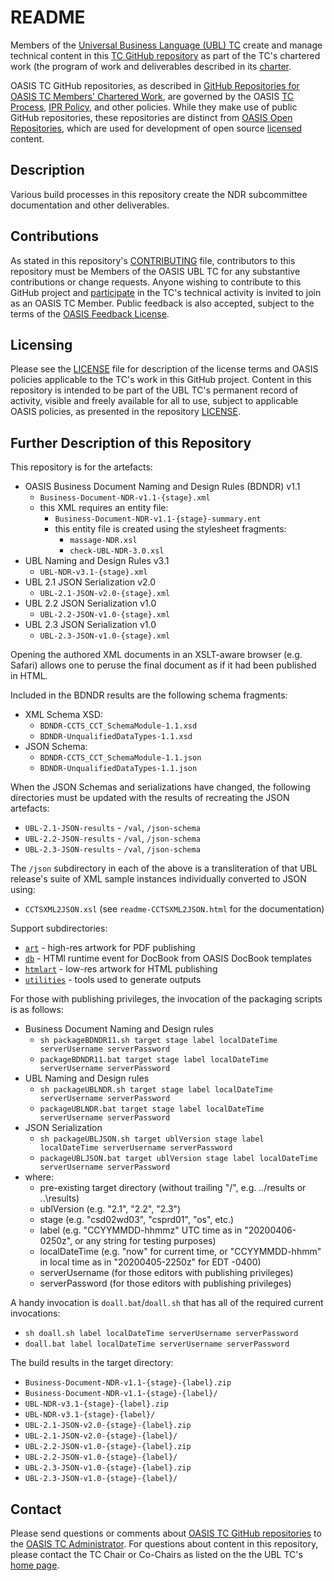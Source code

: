 # README

Members of the [Universal Business Language (UBL) TC](https://www.oasis-open.org/committees/ubl/) 
create and manage technical content in this [TC GitHub repository](https://github.com/oasis-tcs/ubl-ndrsc/) 
as part of the TC's chartered work (the program of work and deliverables described in its 
[charter](https://www.oasis-open.org/committees/ubl/charter.php).

OASIS TC GitHub repositories, as described in 
[GitHub Repositories for OASIS TC Members' Chartered Work](https://www.oasis-open.org/resources/tcadmin/github-repositories-for-oasis-tc-members-chartered-work), 
are governed by the OASIS [TC Process](https://www.oasis-open.org/policies-guidelines/tc-process), [IPR Policy](https://www.oasis-open.org/policies-guidelines/ipr), 
and other policies. While they make use of public GitHub repositories, these repositories are distinct from 
[OASIS Open Repositories](https://www.oasis-open.org/resources/open-repositories), which are used for 
development of open source [licensed](https://www.oasis-open.org/resources/open-repositories/licenses) 
content.

## Description

Various build processes in this repository create the NDR subcommittee documentation and other deliverables.

## Contributions

As stated in this repository's 
[CONTRIBUTING](https://github.com/oasis-tcs/ubl-ndrsc/blob/master/CONTRIBUTING.md) file, 
contributors to this repository must be Members of the OASIS UBL TC for any substantive contributions 
or change requests.  Anyone wishing to contribute to this GitHub project and 
[participate](https://www.oasis-open.org/join/participation-instructions) in the TC's technical 
activity is invited to join as an OASIS TC Member. Public feedback is also accepted, 
subject to the terms of the 
[OASIS Feedback License](https://www.oasis-open.org/policies-guidelines/ipr#appendixa). 

## Licensing

Please see the [LICENSE](https://github.com/oasis-tcs/ubl-ndrsc/blob/master/LICENSE.md) file 
for description of the license terms and OASIS policies applicable to the TC's work in this GitHub 
project. Content in this repository is intended to be part of the UBL TC's permanent record of activity, 
visible and freely available for all to use, subject to applicable OASIS policies, as presented in the 
repository [LICENSE](https://github.com/oasis-tcs/ubl-ndrsc/blob/master/LICENSE.md). 

## Further Description of this Repository

This repository is for the artefacts:
- OASIS Business Document Naming and Design Rules (BDNDR) v1.1
  - `Business-Document-NDR-v1.1-{stage}.xml`
  - this XML requires an entity file:
    - `Business-Document-NDR-v1.1-{stage}-summary.ent`
    - this entity file is created using the stylesheet fragments:
      - `massage-NDR.xsl`
      - `check-UBL-NDR-3.0.xsl`
- UBL Naming and Design Rules v3.1
  - `UBL-NDR-v3.1-{stage}.xml`
- UBL 2.1 JSON Serialization v2.0
  - `UBL-2.1-JSON-v2.0-{stage}.xml`
- UBL 2.2 JSON Serialization v1.0
  - `UBL-2.2-JSON-v1.0-{stage}.xml`
- UBL 2.3 JSON Serialization v1.0
  - `UBL-2.3-JSON-v1.0-{stage}.xml`

Opening the authored XML documents in an XSLT-aware browser (e.g. Safari) allows one to peruse the final document as if it had been published in HTML.

Included in the BDNDR results are the following schema fragments:
- XML Schema XSD:
  - `BDNDR-CCTS_CCT_SchemaModule-1.1.xsd`
  - `BDNDR-UnqualifiedDataTypes-1.1.xsd`
- JSON Schema:
  - `BDNDR-CCTS_CCT_SchemaModule-1.1.json`
  - `BDNDR-UnqualifiedDataTypes-1.1.json`

When the JSON Schemas and serializations have changed, the following directories must be updated with the results of recreating the JSON artefacts:
- `UBL-2.1-JSON-results` - `/val`, `/json-schema`
- `UBL-2.2-JSON-results` - `/val`, `/json-schema`
- `UBL-2.3-JSON-results` - `/val`, `/json-schema`

The `/json` subdirectory in each of the above is a transliteration of that UBL release's suite of XML sample instances individually converted to JSON using:
- `CCTSXML2JSON.xsl` (see `readme-CCTSXML2JSON.html` for the documentation)

Support subdirectories:
- [`art`]( art ) - high-res artwork for PDF publishing
- [`db`]( db ) - HTMl runtime event for DocBook from OASIS DocBook templates
- [`htmlart`]( htmlart ) - low-res artwork for HTML publishing
- [`utilities`]( utilities ) - tools used to generate outputs

For those with publishing privileges, the invocation of the packaging scripts is as follows:
- Business Document Naming and Design rules
  - `sh packageBDNDR11.sh target stage label localDateTime serverUsername serverPassword`
  - `packageBDNDR11.bat target stage label localDateTime serverUsername serverPassword`
- UBL Naming and Design rules
  - `sh packageUBLNDR.sh target stage label localDateTime serverUsername serverPassword`
  - `packageUBLNDR.bat target stage label localDateTime serverUsername serverPassword`
- JSON Serialization
  - `sh packageUBLJSON.sh target ublVersion stage label localDateTime serverUsername serverPassword`
  - `packageUBLJSON.bat target ublVersion stage label localDateTime serverUsername serverPassword`
- where:
    - pre-existing target directory (without trailing "/", e.g. ../results or ..\results)
    - ublVersion (e.g. "2.1", "2.2", "2.3")
    - stage (e.g. "csd02wd03", "csprd01", "os", etc.)
    - label (e.g. "CCYYMMDD-hhmmz" UTC time as in "20200406-0250z", or any string for testing purposes)
    - localDateTime (e.g. "now" for current time, or "CCYYMMDD-hhmm" in local time as in "20200405-2250z" for EDT -0400)
    - serverUsername (for those editors with publishing privileges)
    - serverPassword (for those editors with publishing privileges)

A handy invocation is `doall.bat`/`doall.sh` that has all of the required current invocations:
  - `sh doall.sh label localDateTime serverUsername serverPassword`
  - `doall.bat label localDateTime serverUsername serverPassword`

The build results in the target directory:
  - `Business-Document-NDR-v1.1-{stage}-{label}.zip`
  - `Business-Document-NDR-v1.1-{stage}-{label}/`
  - `UBL-NDR-v3.1-{stage}-{label}.zip`
  - `UBL-NDR-v3.1-{stage}-{label}/`
  - `UBL-2.1-JSON-v2.0-{stage}-{label}.zip`
  - `UBL-2.1-JSON-v2.0-{stage}-{label}/`
  - `UBL-2.2-JSON-v1.0-{stage}-{label}.zip`
  - `UBL-2.2-JSON-v1.0-{stage}-{label}/`
  - `UBL-2.3-JSON-v1.0-{stage}-{label}.zip`
  - `UBL-2.3-JSON-v1.0-{stage}-{label}/`

## Contact

Please send questions or comments about 
[OASIS TC GitHub repositories](https://www.oasis-open.org/resources/tcadmin/github-repositories-for-oasis-tc-members-chartered-work) 
to the [OASIS TC Administrator](mailto:tc-admin@oasis-open.org).  For questions about content in this 
repository, please contact the TC Chair or Co-Chairs as listed on the the UBL TC's 
[home page](https://www.oasis-open.org/committees/ubl/).
